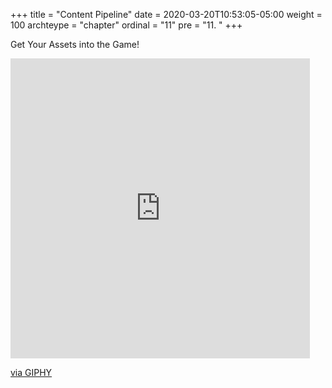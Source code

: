 +++
title = "Content Pipeline"
date = 2020-03-20T10:53:05-05:00
weight = 100
archteype = "chapter"
ordinal = "11"
pre = "11. "
+++

Get Your Assets into the Game!

<iframe src="https://giphy.com/embed/k5b6fkFnSA3yo" width="479" height="480" frameBorder="0" class="giphy-embed" allowFullScreen></iframe><p><a href="https://giphy.com/gifs/sonymusicperu-mariobross-k5b6fkFnSA3yo">via GIPHY</a></p>